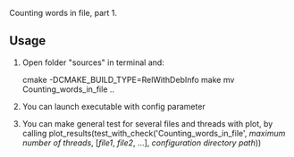 
Counting words in file, part 1. 

## Usage
1) Open folder "sources" in terminal and:

	cmake -DCMAKE_BUILD_TYPE=RelWithDebInfo
	make
	mv Counting_words_in_file ..

2) You can launch executable with config parameter
3) You can make general test for several files and threads with plot, by calling 
	plot_results(test_with_check('Counting_words_in_file', *maximum number of threads*,
                             [*file1*, *file2*, ...],
                             *configuration directory path*))
